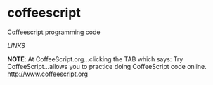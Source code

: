 # coffeescript
Coffeescript programming code

*LINKS*

**NOTE**: At CoffeeScript.org...clicking the TAB which says: Try CoffeeScript...allows you to practice doing CoffeeScript code online.
http://www.coffeescript.org  


